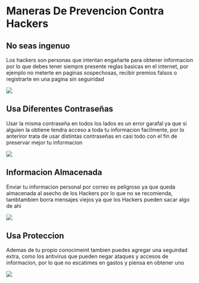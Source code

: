 # Maneras De Prevencion Contra Hackers

## No seas ingenuo
Los hackers son personas que intentan engañarte para obtener informacion por lo que debes tener siempre presente reglas basicas
en el internet, por ejemplo no meterte en paginas sospechosas, recibir premios falsos o registrarte en una pagina sin seguiridad

![](https://www.adslzone.net/app/uploads/2016/07/shutterstock_309422996.jpg)

## Usa Diferentes Contraseñas
Usar la misma contraseña en todos los lados es un error garafal ya que si alguien la obtiene tendra acceso a toda tu 
informacion facilmente, por lo anteriror trata de usar distintas contraseñas en casi todo con el fin de preservar mejor tu
informacion

![](https://andro4all.com/files/2017/01/Peores-contraseas-2016-700x500.jpg)

## Informacion Almacenada
Enviar tu informacion personal por correo es peligroso ya que queda almacenada al asecho de los Hackers por lo que no se recomienda,
tambtambien borra mensajes viejos ya que los Hackers pueden sacar algo de ahi

![](https://encrypted-tbn0.gstatic.com/images?q=tbn:ANd9GcRf-6PUE2ZOVYnsYP0Q_p__ApcQoaBPGDJx-RQftri-blzZ20SM)

## Usa Proteccion
Ademas de tu propio conocimeint tambien puedes agregar una seguirdad extra, como los antivirus que pueden negar ataques y accesos
de informacion, por lo que no escatimes en gastos y piensa en obtener uno

![](https://fthmb.tqn.com/UIELo6yaAApHU1tNr0JhpOvy3Rg=/768x0/filters:no_upscale():max_bytes(150000):strip_icc()/antivirus-5a72401a8e1b6e0037eca70b.jpg)
